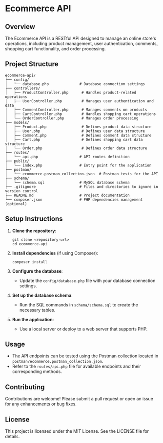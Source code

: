 # Ecommerce API

## Overview
The Ecommerce API is a RESTful API designed to manage an online store's operations, including product management, user authentication, comments, shopping cart functionality, and order processing.

## Project Structure
```
ecommerce-api/
├── config/
│   └── database.php              # Database connection settings
├── controllers/
│   ├── ProductController.php      # Handles product-related operations
│   ├── UserController.php         # Manages user authentication and data
│   ├── CommentController.php      # Manages comments on products
│   ├── CartController.php         # Handles shopping cart operations
│   └── OrderController.php        # Manages order processing
├── models/
│   ├── Product.php                # Defines product data structure
│   ├── User.php                   # Defines user data structure
│   ├── Comment.php                # Defines comment data structure
│   ├── Cart.php                   # Defines shopping cart data structure
│   └── Order.php                  # Defines order data structure
├── routes/
│   └── api.php                   # API routes definition
├── public/
│   └── index.php                 # Entry point for the application
├── postman/
│   └── ecommerce.postman_collection.json  # Postman tests for the API
├── schema/
│   └── schema.sql                # MySQL database schema
├── .gitignore                    # Files and directories to ignore in version control
├── README.md                     # Project documentation
└── composer.json                 # PHP dependencies management (optional)
```

## Setup Instructions
1. **Clone the repository**:
   ```
   git clone <repository-url>
   cd ecommerce-api
   ```

2. **Install dependencies** (if using Composer):
   ```
   composer install
   ```

3. **Configure the database**:
   - Update the `config/database.php` file with your database connection settings.

4. **Set up the database schema**:
   - Run the SQL commands in `schema/schema.sql` to create the necessary tables.

5. **Run the application**:
   - Use a local server or deploy to a web server that supports PHP.

## Usage
- The API endpoints can be tested using the Postman collection located in `postman/ecommerce.postman_collection.json`.
- Refer to the `routes/api.php` file for available endpoints and their corresponding methods.

## Contributing
Contributions are welcome! Please submit a pull request or open an issue for any enhancements or bug fixes.

## License
This project is licensed under the MIT License. See the LICENSE file for details.